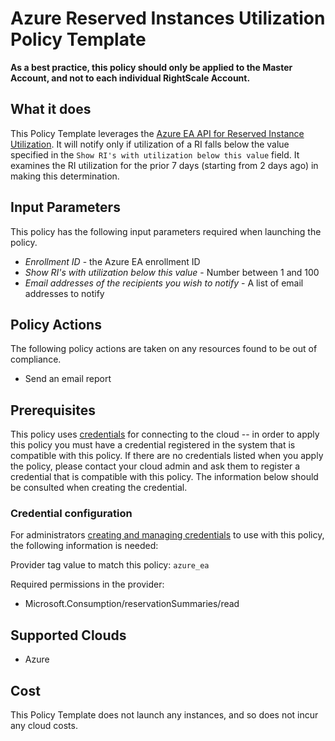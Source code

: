 # Azure Reserved Instances Utilization Policy Template

**As a best practice, this policy should only be applied to the Master Account, and not to each individual RightScale Account.**

## What it does

This Policy Template leverages the [Azure EA API for Reserved Instance Utilization](https://docs.microsoft.com/en-us/rest/api/billing/enterprise/billing-enterprise-api-reserved-instance-usage#request-for--reserved-instance-usage-summary). It will notify only if utilization of a RI falls below the value specified in the `Show RI's with utilization below this value` field. It examines the RI utilization for the prior 7 days (starting from 2 days ago) in making this determination.

## Input Parameters

This policy has the following input parameters required when launching the policy.

- *Enrollment ID* - the Azure EA enrollment ID
- *Show RI's with utilization below this value* - Number between 1 and 100
- *Email addresses of the recipients you wish to notify* - A list of email addresses to notify

## Policy Actions

The following policy actions are taken on any resources found to be out of compliance.

- Send an email report

## Prerequisites

This policy uses [credentials](https://docs.rightscale.com/policies/users/guides/credential_management.html)
for connecting to the cloud -- in order to apply this policy you must have a credential registered in the system that is compatible with this policy. If there are no
credentials listed when you apply the policy, please contact your cloud admin and ask them to register a credential that is compatible with this policy. The information below should be consulted when creating the credential.

### Credential configuration

For administrators [creating and managing credentials](https://docs.rightscale.com/policies/users/guides/credential_management.html) to use with this policy, the following information is needed:

Provider tag value to match this policy: `azure_ea`

Required permissions in the provider:

- Microsoft.Consumption/reservationSummaries/read

## Supported Clouds

- Azure

## Cost

This Policy Template does not launch any instances, and so does not incur any cloud costs.
